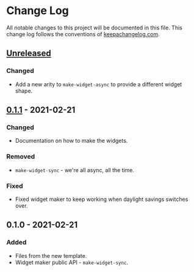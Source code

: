 # Change Log
All notable changes to this project will be documented in this file. This change log follows the conventions of [keepachangelog.com](http://keepachangelog.com/).

## [Unreleased]
### Changed
- Add a new arity to `make-widget-async` to provide a different widget shape.

## [0.1.1] - 2021-02-21
### Changed
- Documentation on how to make the widgets.

### Removed
- `make-widget-sync` - we're all async, all the time.

### Fixed
- Fixed widget maker to keep working when daylight savings switches over.

## 0.1.0 - 2021-02-21
### Added
- Files from the new template.
- Widget maker public API - `make-widget-sync`.

[Unreleased]: https://github.com/your-name/delta-green/compare/0.1.1...HEAD
[0.1.1]: https://github.com/your-name/delta-green/compare/0.1.0...0.1.1
